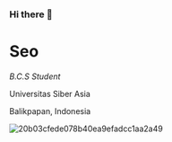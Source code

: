 ### Hi there 👋

# Seo
*B.C.S Student*

Universitas Siber Asia

Balikpapan, Indonesia            


                                                  
                                                                 
![20b03cfede078b40ea9efadcc1aa2a49](https://github.com/Seo-des/Seo-des/assets/43203180/2da85d22-3025-4cac-babc-ea263f820ad0)


<!--
**Seo-des/Seo-des** is a ✨ _special_ ✨ repository because its `README.md` (this file) appears on your GitHub profile.

Here are some ideas to get you started:

- 🔭 I’m currently working on ...
- 🌱 I’m currently learning ...
- 👯 I’m looking to collaborate on ...
- 🤔 I’m looking for help with ...
- 💬 Ask me about ...
- 📫 How to reach me: ...
- 😄 Pronouns: ...
- ⚡ Fun fact: ...
-->

